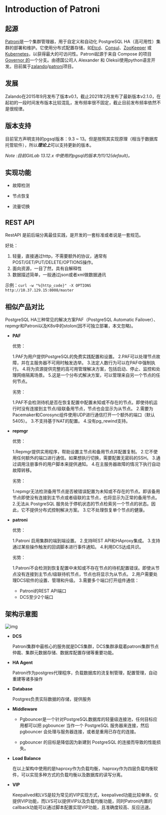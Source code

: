 # Introduction of Patroni



## 起源

[Patroni]((https://github.com/zalando/patroni))是一个集群管理器，用于自定义和自动化 PostgreSQL HA（高可用性）集群的部署和维护。它使用分布式配置存储，如[Etcd](https://github.com/etcd-io/etcd)、[Consul](https://github.com/hashicorp/consul)、[ZooKeeper](https://github.com/apache/zookeeper) 或 [Kubernetes](https://github.com/kubernetes/kubernetes)，以获得最大的可访问性。Patroni起源于来自 Compose 的项目[Governor 的](https://github.com/compose/governor)一个分支。由德国公司人 Alexander 和 Oleksii使用python语言开发。目前属于[zalando](https://github.com/zalando)/[patroni](https://github.com/zalando/patroni)项目。



## 发展

Zalando在2015年9月发布了版本v0.1，截止2021年2月发布了最新版本v2.1.0，在起初的一段时间发布版本比较混乱，发布频率很不固定，截止目前发布频率依然不是很规律。



## 版本支持

目前官方声明支持的pgsql版本：9.3 ~ 13。但是按照其实现原理（相当于数据库托管软件），所以***理论上***可以支持更新的版本。

*Note :目前GitLab 13.12.x 中使用的pgsql的版本为11/12(default)。*



## 实现功能

- 故障检测

- 节点恢复

- 流量切换




## REST API

RestAPI 是前后端分离最佳实践，是开发的一套标准或者说是一套规范。

好处：

1. 轻量，直接通过http，不需要额外的协议，通常有POST/GET/PUT/DELETE/OPTIONS操作。
2. 面向资源，一目了然，具有自解释性
3. 数据描述简单，一般通过json或者xml做数据通讯

示例：`curl -w "%{http_code}" -X OPTIONS http://10.37.129.15:8008/master`



## 相似产品对比

PostgreSQL HA三种常见的解决方案PAF（PostgreSQL Automatic Failover）、repmgr和Patroni以及K8s中的stolon(因不可独立部署，本文忽略)。

- **PAF**

  优势：

  1.PAF为用户提供PostgreSQL的免费实践配置和设置。
  2.PAF可以处理节点故障，并在主服务器不可用时触发选举。
  3.法定人数行为可以在PAF中强制执行。
  4.将为资源提供完整的高可用管理解决方案，包括启动、停止、监控和处理网络隔离场景。
  5.这是一个分布式解决方案，可以管理来自另一个节点的任何节点。

  劣势：

  1.PAF不会检测待机是否在恢复配置中配置未知或不存在的节点。即使待机运行时没有连接到主节点/级联备用节点，节点也会显示为从节点。
  2.需要为Pacemaker和Corosync组件使用UDP进行通信打开一个额外的端口（默认5405）。
  3.不支持基于NAT的配置。
  4.没有pg_rewind支持。

- **repmgr**

  优势：

  1.Repmgr提供实用程序，帮助设置主节点和备用节点并配置复制。
  2.它不使用任何额外的端口进行通信。如果想执行切换，需要配置无密码的SSH。
  3.通过调用注册事件的用户脚本来提供通知。
  4.在主服务器故障的情况下执行自动故障转移。

  劣势：

  1.repmgr无法检测备用节点是否被错误配置为未知或不存在的节点。即该备用节点即使没有连接到主节点或者级联的主节点，也将显示为正常的备用节点。
  2.无法从 PostgreSQL 服务处于停机状态的节点检索另一个节点的状态。因此，它不提供分布式控制解决方案。
  3.它不处理恢复单个节点的健康。

- **patroni**

  优势：

  1.Patroni 启用集群的端到端设置。
  2.支持REST API和HAproxy集成。
  3.支持通过某些操作触发的回调脚本进行事件通知。
  4.利用DCS达成共识。

  劣势：

  1.Patroni不会检测到恢复配置中未知或不存在节点的待机配置错误。即使从节点没有连接到主节点/级联待机节点，节点也将显示为从节点。
  2.用户需要处理DCS软件的设置、管理和升级。
  3.需要多个端口打开组件通信：

  - Patroni的REST API端口
  - DCS至少2个端口



## 架构示意图

![img](http://pigsty.cc/img/concept/access/haproxy_l2vip.jpg)

- **DCS**

  Patroni集群中最核心的服务就是DCS集群，DCS集群承载着patroni集群节点仲裁、集群元数据存储、数据库配置存储等重要功能。

- **HA Agent**

  Patroni作为postgres代理程序，负载数据库的流复制管理，配置管理，自动重建等诸多操作

- **Database**

  Postgres负责实际数据的存储，提供服务

- **Middleware**

  - Pgbouncer是一个针对PostgreSQL数据库的轻量级连接池，任何目标应用都可以把 pgbouncer 当作一个 PostgreSQL 服务器来连接，然后pgbouncer 会处理与服务器连接，或者是重用已存在的连接。

  - pgbouncer 的目标是降低因为新建到 PostgreSQL 的连接而导致的性能损失。

- **Load Balance**

  在以上架构中使用的是haproxy作为负载均衡，haproxy作为四层负载均衡软件，可以实现多种方式的负载均衡以及数据库的读写分离。

- **VIP**

  Keepalived和LVS是较为常见的VIP实现方式，keepalived功能比较单体，仅提供VIP功能，而LVS可以提供VIP以及负载均衡功能，同时Patroni内置的callback功能可以通过脚本配置实现VIP功能，且准确度较高、反应迅速。
